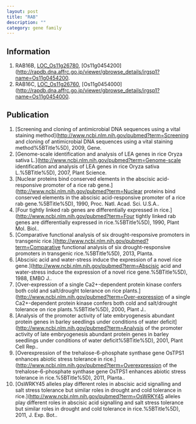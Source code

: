 ```yaml
---
layout: post
title: "RAB"
description: ""
category: gene family
---
```


## Information
1. RAB16B, [LOC_Os11g26780](http://rice.plantbiology.msu.edu/cgi-bin/ORF_infopage.cgi?orf=LOC_Os11g26780), [Os11g0454200](http://rapdb.dna.affrc.go.jp/viewer/gbrowse_details/irgsp1?name=Os11g0454200.
2. RAB16C, [LOC_Os11g26760](http://rice.plantbiology.msu.edu/cgi-bin/ORF_infopage.cgi?orf=LOC_Os11g26760), [Os11g0454000](http://rapdb.dna.affrc.go.jp/viewer/gbrowse_details/irgsp1?name=Os11g0454000.

## Publication
1. [Screening and cloning of antimicrobial DNA sequences using a vital staining method](http://www.ncbi.nlm.nih.gov/pubmed?term=Screening and cloning of antimicrobial DNA sequences using a vital staining method%5BTitle%5D), 2009, Gene.
2. [Genome-scale identification and analysis of LEA genes in rice Oryza sativa L.](http://www.ncbi.nlm.nih.gov/pubmed?term=Genome-scale identification and analysis of LEA genes in rice Oryza sativa L.%5BTitle%5D), 2007, Plant Science.
3. [Nuclear proteins bind conserved elements in the abscisic acid-responsive promoter of a rice rab gene.](http://www.ncbi.nlm.nih.gov/pubmed?term=Nuclear proteins bind conserved elements in the abscisic acid-responsive promoter of a rice rab gene.%5BTitle%5D), 1990, Proc. Natl. Acad. Sci. U.S.A..
4. [Four tightly linked rab genes are differentially expressed in rice.](http://www.ncbi.nlm.nih.gov/pubmed?term=Four tightly linked rab genes are differentially expressed in rice.%5BTitle%5D), 1990, Plant Mol. Biol..
5. [Comparative functional analysis of six drought-responsive promoters in transgenic rice.](http://www.ncbi.nlm.nih.gov/pubmed?term=Comparative functional analysis of six drought-responsive promoters in transgenic rice.%5BTitle%5D), 2013, Planta.
6. [Abscisic acid and water-stress induce the expression of a novel rice gene.](http://www.ncbi.nlm.nih.gov/pubmed?term=Abscisic acid and water-stress induce the expression of a novel rice gene.%5BTitle%5D), 1988, EMBO J..
7. [Over-expression of a single Ca2+-dependent protein kinase confers both cold and salt/drought tolerance on rice plants.](http://www.ncbi.nlm.nih.gov/pubmed?term=Over-expression of a single Ca2+-dependent protein kinase confers both cold and salt/drought tolerance on rice plants.%5BTitle%5D), 2000, Plant J..
8. [Analysis of the promoter activity of late embryogenesis abundant protein genes in barley seedlings under conditions of water deficit](http://www.ncbi.nlm.nih.gov/pubmed?term=Analysis of the promoter activity of late embryogenesis abundant protein genes in barley seedlings under conditions of water deficit%5BTitle%5D), 2001, Plant Cell Rep..
9. [Overexpression of the trehalose-6-phosphate synthase gene OsTPS1 enhances abiotic stress tolerance in rice.](http://www.ncbi.nlm.nih.gov/pubmed?term=Overexpression of the trehalose-6-phosphate synthase gene OsTPS1 enhances abiotic stress tolerance in rice.%5BTitle%5D), 2011, Planta..
10. [OsWRKY45 alleles play different roles in abscisic acid signalling and salt stress tolerance but similar roles in drought and cold tolerance in rice.](http://www.ncbi.nlm.nih.gov/pubmed?term=OsWRKY45 alleles play different roles in abscisic acid signalling and salt stress tolerance but similar roles in drought and cold tolerance in rice.%5BTitle%5D), 2011, J. Exp. Bot..


